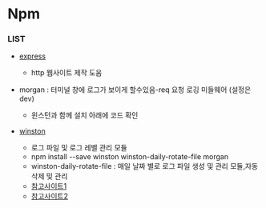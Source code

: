 # Npm
### LIST

* [express](https://www.npmjs.com/package/express)

    * http 웹사이트 제작 도움

* morgan : 터미널 창에 로그가 보이게 할수있음-req 요청 로깅 미들웨어 (설정은 dev)
    * 윈스턴과 함께 설치 아래에 코드 확인 

* [winston](https://www.npmjs.com/package/winston)
    * 로그 파일 및 로그 레벨 관리 모듈
    * npm install --save winston winston-daily-rotate-file morgan
    * winston-daily-rotate-file : 매일 날짜 별로 로그 파일 생성 및 관리 모듈,자동삭제 및 관리
    * [참고사이트1](https://logtail.com/tutorials/how-to-install-setup-and-use-winston-and-morgan-to-log-node-js-applications/)
    * [참고사이트2](https://for-development.tistory.com/51)


